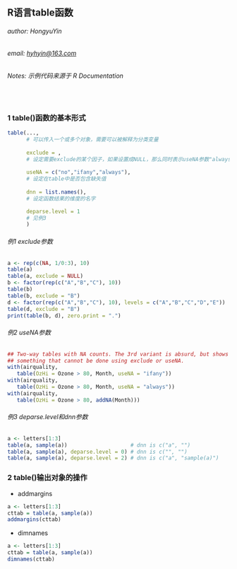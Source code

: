 ## R语言table函数
###### author: HongyuYin
###### email: hyhyin@163.com
###### Notes: 示例代码来源于 R Documentation
<br>

### 1 table()函数的基本形式

``` R
table(...,               
      # 可以传入一个或多个对象，需要可以被解释为分类变量 
      
      exclude = ,        
      # 设定需要exclude的某个因子，如果设置成NULL，那么同时表示useNA参数"always"
      
      useNA = c("no","ifany","always"),
      # 设定在table中是否包含缺失值
      
      dnn = list.names(),
      # 设定函数结果的维度的名字

      deparse.level = 1
      # 见例3
      )
```

###### 例1 exclude参数

``` R
a <- rep(c(NA, 1/0:3), 10)
table(a)
table(a, exclude = NULL)
b <- factor(rep(c("A","B","C"), 10))
table(b)
table(b, exclude = "B")
d <- factor(rep(c("A","B","C"), 10), levels = c("A","B","C","D","E"))
table(d, exclude = "B")
print(table(b, d), zero.print = ".")
```

###### 例2 useNA参数

``` R
## Two-way tables with NA counts. The 3rd variant is absurd, but shows
## something that cannot be done using exclude or useNA.
with(airquality,
   table(OzHi = Ozone > 80, Month, useNA = "ifany"))
with(airquality,
   table(OzHi = Ozone > 80, Month, useNA = "always"))
with(airquality,
   table(OzHi = Ozone > 80, addNA(Month)))
```

###### 例3 deparse.level和dnn参数

``` R
a <- letters[1:3]
table(a, sample(a))                    # dnn is c("a", "")
table(a, sample(a), deparse.level = 0) # dnn is c("", "")
table(a, sample(a), deparse.level = 2) # dnn is c("a", "sample(a)")
```

### 2 table()输出对象的操作
* addmargins

``` R
a <- letters[1:3]
cttab = table(a, sample(a))
addmargins(cttab)  
```
* dimnames

``` R
a <- letters[1:3]
cttab = table(a, sample(a))
dimnames(cttab)  
```
